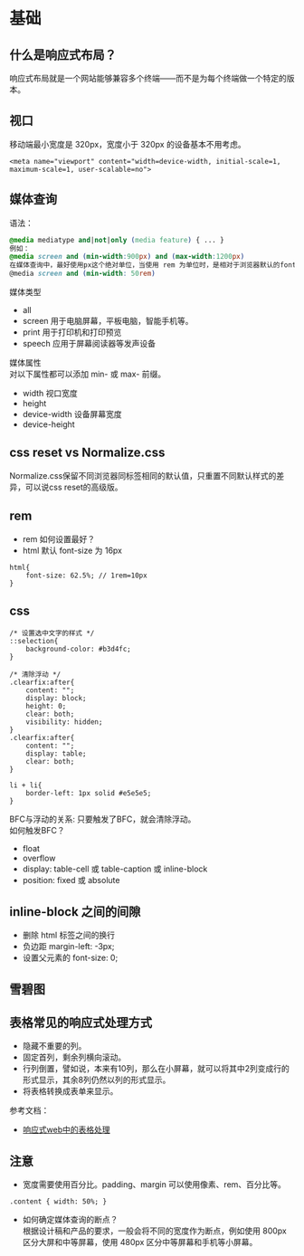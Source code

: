 # 基础
## 什么是响应式布局？
响应式布局就是一个网站能够兼容多个终端——而不是为每个终端做一个特定的版本。

## 视口
移动端最小宽度是 320px，宽度小于 320px 的设备基本不用考虑。
```
<meta name="viewport" content="width=device-width, initial-scale=1, maximum-scale=1, user-scalable=no">
```

## 媒体查询
语法：
```css
@media mediatype and|not|only (media feature) { ... }
例如：
@media screen and (min-width:900px) and (max-width:1200px)
在媒体查询中，最好使用px这个绝对单位，当使用 rem 为单位时，是相对于浏览器默认的font-size计算的，因为媒体查询在样式优先级是最高的。
@media screen and (min-width: 50rem)
```
媒体类型
- all
- screen 用于电脑屏幕，平板电脑，智能手机等。
- print 用于打印机和打印预览
- speech 应用于屏幕阅读器等发声设备

媒体属性  
对以下属性都可以添加 min- 或 max- 前缀。
- width 视口宽度
- height
- device-width 设备屏幕宽度
- device-height 

## css reset vs Normalize.css
Normalize.css保留不同浏览器同标签相同的默认值，只重置不同默认样式的差异，可以说css reset的高级版。

## rem
- rem 如何设置最好？
- html 默认 font-size 为 16px
```
html{
    font-size: 62.5%; // 1rem=10px
}
```

## css
```
/* 设置选中文字的样式 */
::selection{
    background-color: #b3d4fc;
}

/* 清除浮动 */
.clearfix:after{
    content: "";
    display: block;
    height: 0;
    clear: both;
    visibility: hidden;
}
.clearfix:after{
    content: "";
    display: table;
    clear: both;
}

li + li{
    border-left: 1px solid #e5e5e5;
}
```

BFC与浮动的关系: 只要触发了BFC，就会清除浮动。  
如何触发BFC？
- float
- overflow
- display: table-cell 或 table-caption 或 inline-block
- position: fixed 或 absolute

## inline-block 之间的间隙
- 删除 html 标签之间的换行
- 负边距 margin-left: -3px;
- 设置父元素的 font-size: 0;

## 雪碧图

## 表格常见的响应式处理方式
- 隐藏不重要的列。
- 固定首列，剩余列横向滚动。
- 行列倒置，譬如说，本来有10列，那么在小屏幕，就可以将其中2列变成行的形式显示，其余8列仍然以列的形式显示。
- 将表格转换成表单来显示。 

参考文档：  
- [响应式web中的表格处理](https://www.w3cways.com/1783.html)

## 注意
- 宽度需要使用百分比。padding、margin 可以使用像素、rem、百分比等。
```
.content { width: 50%; }
```

- 如何确定媒体查询的断点？  
根据设计稿和产品的要求，一般会将不同的宽度作为断点，例如使用 800px 区分大屏和中等屏幕，使用 480px 区分中等屏幕和手机等小屏幕。
